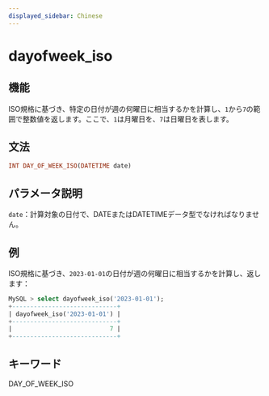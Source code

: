 ```yaml
---
displayed_sidebar: Chinese
---
```


# dayofweek_iso

## 機能

ISO規格に基づき、特定の日付が週の何曜日に相当するかを計算し、`1`から`7`の範囲で整数値を返します。ここで、`1`は月曜日を、`7`は日曜日を表します。

## 文法

```Haskell
INT DAY_OF_WEEK_ISO(DATETIME date)
```

## パラメータ説明

`date`：計算対象の日付で、DATEまたはDATETIMEデータ型でなければなりません。

## 例

ISO規格に基づき、`2023-01-01`の日付が週の何曜日に相当するかを計算し、返します：

```SQL
MySQL > select dayofweek_iso('2023-01-01');
+-----------------------------+
| dayofweek_iso('2023-01-01') |
+-----------------------------+
|                           7 |
+-----------------------------+
```

## キーワード

DAY_OF_WEEK_ISO

